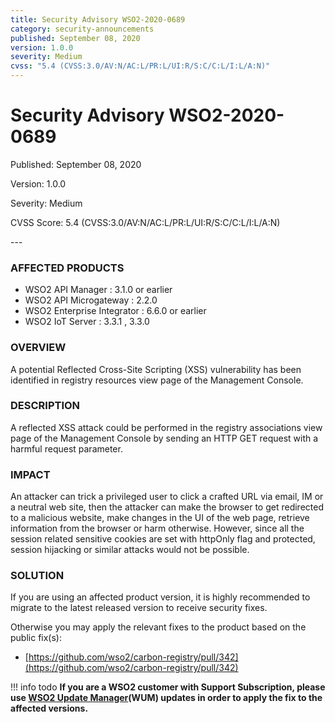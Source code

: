 ```yaml
---
title: Security Advisory WSO2-2020-0689
category: security-announcements
published: September 08, 2020
version: 1.0.0
severity: Medium
cvss: "5.4 (CVSS:3.0/AV:N/AC:L/PR:L/UI:R/S:C/C:L/I:L/A:N)"
---
```


# Security Advisory WSO2-2020-0689

<p class="doc-info">Published: September 08, 2020</p>
<p class="doc-info">Version: 1.0.0</p>
<p class="doc-info">Severity: Medium</p>
<p class="doc-info">CVSS Score: 5.4 (CVSS:3.0/AV:N/AC:L/PR:L/UI:R/S:C/C:L/I:L/A:N)</p>
---

### AFFECTED PRODUCTS
* WSO2 API Manager : 3.1.0 or earlier
* WSO2 API Microgateway : 2.2.0
* WSO2 Enterprise Integrator : 6.6.0 or earlier
* WSO2  IoT Server : 3.3.1 , 3.3.0


### OVERVIEW
A potential Reflected Cross-Site Scripting (XSS) vulnerability has been identified in registry resources view page of the Management Console.


### DESCRIPTION
A reflected XSS attack could be performed in the registry associations view page of the Management Console by sending an HTTP GET request with a harmful request parameter.


### IMPACT
An attacker can trick a privileged user to click a crafted URL via email, IM or a neutral web site, then the attacker can make the browser to get redirected to a malicious website, make changes in the UI of the web page, retrieve information from the browser or harm otherwise. However, since all the session related sensitive cookies are set with httpOnly flag and protected, session hijacking or similar attacks would not be possible.


### SOLUTION
If you are using an affected product version, it is highly recommended to migrate to the latest released version to receive security fixes.

Otherwise you may apply the relevant fixes to the product based on the public fix(s):

* [https://github.com/wso2/carbon-registry/pull/342](https://github.com/wso2/carbon-registry/pull/342)


!!! info todo
    **If you are a WSO2 customer with Support Subscription, please use [WSO2 Update Manager](https://wso2.com/updates/wum)(WUM) updates in order to apply the fix to the affected versions.**
